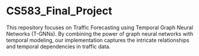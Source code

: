 # CS583_Final_Project
This repository focuses on Traffic Forecasting using Temporal Graph Neural Networks (T-GNNs). By combining the power of graph neural networks with temporal modeling, our implementation captures the intricate relationships and temporal dependencies in traffic data.
